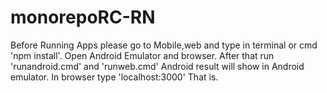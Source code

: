 # monorepoRC-RN

Before Running Apps please go to Mobile,web and type in terminal or cmd 'npm install'.
Open Android Emulator and browser.
After that run 'runandroid.cmd' and 'runweb.cmd'
Android result will show in Android emulator.
In browser type 'localhost:3000'
That is.
